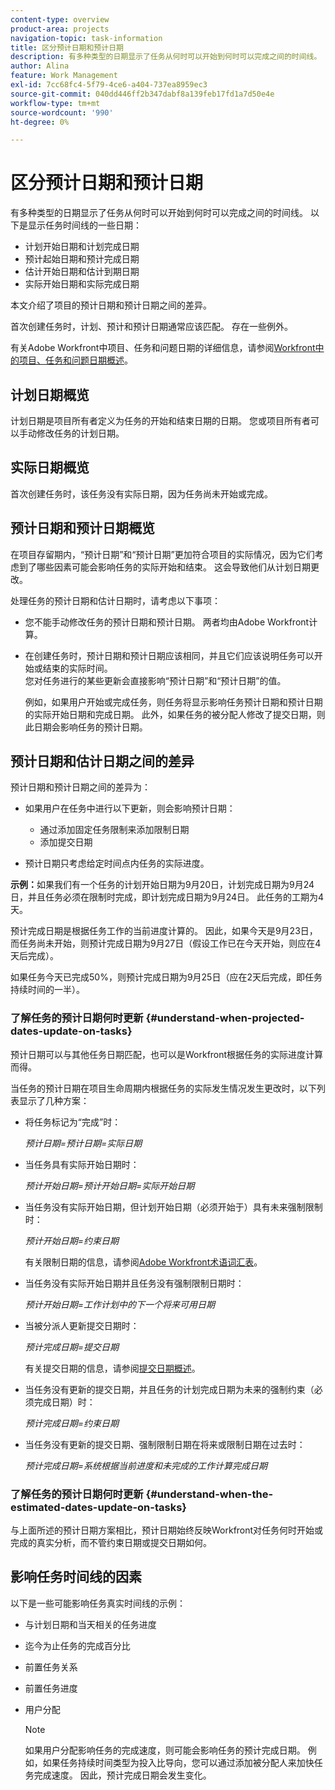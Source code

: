 ```yaml
---
content-type: overview
product-area: projects
navigation-topic: task-information
title: 区分预计日期和预计日期
description: 有多种类型的日期显示了任务从何时可以开始到何时可以完成之间的时间线。
author: Alina
feature: Work Management
exl-id: 7cc68fc4-5f79-4ce6-a404-737ea8959ec3
source-git-commit: 040dd446ff2b347dabf8a139feb17fd1a7d50e4e
workflow-type: tm+mt
source-wordcount: '990'
ht-degree: 0%

---
```


# 区分预计日期和预计日期

有多种类型的日期显示了任务从何时可以开始到何时可以完成之间的时间线。 以下是显示任务时间线的一些日期：

* 计划开始日期和计划完成日期
* 预计起始日期和预计完成日期
* 估计开始日期和估计到期日期
* 实际开始日期和实际完成日期

本文介绍了项目的预计日期和预计日期之间的差异。

首次创建任务时，计划、预计和预计日期通常应该匹配。 存在一些例外。 

有关Adobe Workfront中项目、任务和问题日期的详细信息，请参阅[Workfront中的项目、任务和问题日期概述](../../../workfront-basics/navigate-workfront/workfront-navigation/definitions-pti-dates.md)。

## 计划日期概览

计划日期是项目所有者定义为任务的开始和结束日期的日期。 您或项目所有者可以手动修改任务的计划日期。

## 实际日期概览

首次创建任务时，该任务没有实际日期，因为任务尚未开始或完成。

## 预计日期和预计日期概览

在项目存留期内，“预计日期”和“预计日期”更加符合项目的实际情况，因为它们考虑到了哪些因素可能会影响任务的实际开始和结束。 这会导致他们从计划日期更改。

处理任务的预计日期和估计日期时，请考虑以下事项：

* 您不能手动修改任务的预计日期和预计日期。 两者均由Adobe Workfront计算。
* 在创建任务时，预计日期和预计日期应该相同，并且它们应该说明任务可以开始或结束的实际时间。\
  您对任务进行的某些更新会直接影响“预计日期”和“预计日期”的值。 

  例如，如果用户开始或完成任务，则任务将显示影响任务预计日期和预计日期的实际开始日期和完成日期。 此外，如果任务的被分配人修改了提交日期，则此日期会影响任务的预计日期。

## 预计日期和估计日期之间的差异

预计日期和预计日期之间的差异为：

* 如果用户在任务中进行以下更新，则会影响预计日期：

   * 通过添加固定任务限制来添加限制日期
   * 添加提交日期

* 预计日期只考虑给定时间点内任务的实际进度。

**示例：**&#x200B;如果我们有一个任务的计划开始日期为9月20日，计划完成日期为9月24日，并且任务必须在限制时完成，即计划完成日期为9月24日。 此任务的工期为4天。

预计完成日期是根据任务工作的当前进度计算的。 因此，如果今天是9月23日，而任务尚未开始，则预计完成日期为9月27日（假设工作已在今天开始，则应在4天后完成）。

如果任务今天已完成50%，则预计完成日期为9月25日（应在2天后完成，即任务持续时间的一半）。


### 了解任务的预计日期何时更新 {#understand-when-projected-dates-update-on-tasks}

预计日期可以与其他任务日期匹配，也可以是Workfront根据任务的实际进度计算而得。

当任务的预计日期在项目生命周期内根据任务的实际发生情况发生更改时，以下列表显示了几种方案：

* 将任务标记为“完成”时：

  *预计日期=预计日期=实际日期*

* 当任务具有实际开始日期时：

  *预计开始日期=预计开始日期=实际开始日期*

* 当任务没有实际开始日期，但计划开始日期（必须开始于）具有未来强制限制时：

  *预计开始日期=约束日期*

  有关限制日期的信息，请参阅[Adobe Workfront术语词汇表](../../../workfront-basics/navigate-workfront/workfront-navigation/workfront-terminology-glossary.md)。

* 当任务没有实际开始日期并且任务没有强制限制日期时：

  *预计开始日期=工作计划中的下一个将来可用日期*

* 当被分派人更新提交日期时：

  *预计完成日期=提交日期*

  有关提交日期的信息，请参阅[提交日期概述](../../../manage-work/projects/updating-work-in-a-project/overview-of-commit-dates.md)。

* 当任务没有更新的提交日期，并且任务的计划完成日期为未来的强制约束（必须完成日期）时：

  *预计完成日期=约束日期*

* 当任务没有更新的提交日期、强制限制日期在将来或限制日期在过去时：

  *预计完成日期=系统根据当前进度和未完成的工作计算完成日期*

### 了解任务的预计日期何时更新 {#understand-when-the-estimated-dates-update-on-tasks}

与上面所述的预计日期方案相比，预计日期始终反映Workfront对任务何时开始或完成的真实分析，而不管约束日期或提交日期如何。

## 影响任务时间线的因素

以下是一些可能影响任务真实时间线的示例： 

* 与计划日期和当天相关的任务进度
* 迄今为止任务的完成百分比
* 前置任务关系
* 前置任务进度
* 用户分配

  >[!NOTE]
  >
  >如果用户分配影响任务的完成速度，则可能会影响任务的预计完成日期。 例如，如果任务持续时间类型为投入比导向，您可以通过添加被分配人来加快任务完成速度。 因此，预计完成日期会发生变化。
